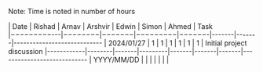 Note: Time is noted in number of hours

| Date       | Rishad | Arnav | Arshvir | Edwin | Simon | Ahmed | Task                 
|−−−−−−−−−---|−−−−−−−−|−−−−−−−|−−−−−−−−−|−−−−−−-|-------|-------|----------------------------
| 2024/01/27 | 1      | 1     | 1       | 1     | 1     | 1     | Initial project discussion
|------------|--------|-------|---------|-------|-------|-------|----------------------------
| YYYY/MM/DD |        |       |         |       |       |       |
